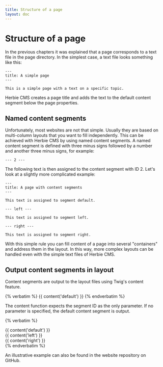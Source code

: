 ```yaml
---
title: Structure of a page
layout: doc
---
```


# Structure of a page

In the previous chapters it was explained that a page corresponds to a text file in the page directory.
In the simplest case, a text file looks something like this:

    ---
    title: A simple page
    ---

    This is a simple page with a text on a specific topic.

Herbie CMS creates a page title and adds the text to the default content segment below the page properties.


## Named content segments

Unfortunately, most websites are not that simple.
Usually they are based on multi-column layouts that you want to fill independently.
This can be achieved with Herbie CMS by using named content segments.
A named content segment is defined with three minus signs followed by a number and another three minus signs, for example:

    --- 2 ---

The following text is then assigned to the content segment with ID 2.
Let's look at a slightly more complicated example:

    ---
    title: A page with content segments
    ---

    This text is assigned to segment default.

    --- left ---

    This text is assigned to segment left.

    --- right ---

    This text is assigned to segment right.


With this simple rule you can fill content of a page into several "containers" and address them in the layout.
In this way, more complex layouts can be handled even with the simple text files of Herbie CMS.


## Output content segments in layout

Content segments are output to the layout files using Twig's content feature.

{% verbatim %}
    {{ content('default') }}
{% endverbatim %}

The content function expects the segment ID as the only parameter.
If no parameter is specified, the default content segment is output.

{% verbatim %}
    <body>
        <div class="segment-default">
            {{ content('default') }}
        </div>
        <div class="segment-left">
            {{ content('left') }}
        </div>
        <div class="segment-right">
            {{ content('right') }}
        </div>
    </body>
{% endverbatim %}

An illustrative example can also be found in the website repository on GitHub.
